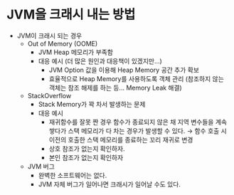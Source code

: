 # JVM을 크래시 내는 방법

- JVM이 크래시 되는 경우
    - Out of Memory (OOME)
        - JVM Heap 메모리가 부족함
        - 대응 예시 (더 많은 원인과 대응책이 있겠지만...)
            - JVM Option 값을 이용해 Heap Memory 공간 추가 확보
            - 효율적으로 Heap Memory를 사용하도록 객체 관리 (참조하지 않는 객체는 참조 해제를 하는 등... Memory Leak 해결)
    - StackOverflow
        - Stack Memory가 꽉 차서 발생하는 문제
        - 대응 예시
            - 재귀함수를 잘못 짠 경우 함수가 종료되지 않은 채 지역 변수들을 계속 쌓다가 스택 메모리가 다 차는 경우가 발생할 수 있다. → 함수 호출 시 이전의 호출한 스택 메모리를 종료하는 꼬리 재귀로 변경
            - 상호 참조가 없는지 확인하자.
            - 본인 참조가 없는지 확인하자
    - JVM 버그
        - 완벽한 소프트웨어는 없다.
        - JVM 자체 버그가 일어나면 크래시가 일어날 수도 있다.